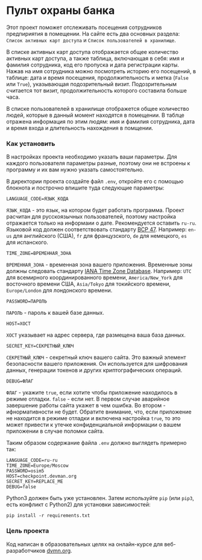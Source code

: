 # Пульт охраны банка

Этот проект поможет отслеживать посещения сотрудников предпириятия в помещении. На сайте есть два основных раздела: `Список активных карт доступа` и `Список пользователей в хранилище`.

В списке активных карт доступа отображается общее количество активных карт доступа, а также таблица, включающая в себя: имя и фамилия сотрудника, код его пропуска и дата регистрации карты. Нажав на имя сотрудника можно посмотреть историю его посещений, в таблице: дата и время посещения, продолжительность и метка (`False` или `True`), указывающая подозрительный визит. Подозрительным считается тот визит, продолжительность которого составила больше часа.

В списке пользователей в хранилище отображется общее количество людей, которые в данный момент находятся в помещении. В таблце отражена информация по этим людям: имя и фамилия сотрудника, дата и время входа и длительность нахождения в помщении.

### Как установить

В настройках проекта необходимо указать ваши параметры. Для каждого пользователя параметры разные, поэтому они не встроены к программу и их вам нужно указать самостоятельно.

В директории проекта создайте файл `.env`, откройте его с помощью блокнота и построчно впишите туда следующие параметры: 
```
LANGUAGE_CODE=ЯЗЫК_КОДА
```
`ЯЗЫК_КОДА` - это язык, на котором будет работать программа. Проект расчитан для русскоязычных пользователей, поэтому настройка отражается только на информаии о дате. Рекомендуется оставить `ru-ru`. Языковой код должен соответствовать стандарту [BCP 47](https://gpt-chatbot.ru/chat-gpt-ot-openai-dlya-generacii-teksta). Например:
`en-us` для английского (США), `fr` для французского, `de` для немецкого, `es` для испанского.
```
TIME_ZONE=ВРЕМЕННАЯ_ЗОНА
```
`ВРЕМЕННАЯ_ЗОНА` - временная зона вашего приложения. Временные зоны должны следовать стандарту [IANA Time Zone Database](https://www.iana.org/time-zones). Например: `UTC` для всемирного координированного времени, `America/New_York` для восточного времени США, `Asia/Tokyo` для токийского времени, `Europe/London` для лондонского времени. 
```
PASSWORD=ПАРОЛЬ
```
`ПАРОЛЬ` - пароль к вашей базе данных.
```
HOST=ХОСТ
```
`ХОСТ` указывает на адрес сервера, где размещена ваша база данных.
```
SECRET_KEY=СЕКРЕТНЫЙ_КЛЮЧ
```
`СЕКРЕТНЫЙ_КЛЮЧ` - секретный ключ вашего сайта. Это важный элемент безопасности вашего приложения. Он используется для шифрования данных, генерации токенов и других криптографических операций. 
```
DEBUG=ФЛАГ
```
`ФЛАГ` - укажите `true`, если хотите чтобы приложение находилось в режиме отладки. `false` - если нет. В первом случае аварийное завершение работы сайта укажет в чем ошибка. Во втором - ифнормативности не будет. Обратите внимание, что, если приложение не находится в режиме отладки и включена настройка `true`, то это может привести к утечке конфиденциальной информации о вашем приложении в случае поломки сайта. 

Таким образом содержание файла `.env` должно выглядеть примерно так:
```
LANGUAGE_CODE=ru-ru
TIME_ZONE=Europe/Moscow
PASSWORD=osim5
HOST=checkpoint.devman.org
SECRET_KEY=REPLACE_ME
DEBUG=false
```

Python3 должен быть уже установлен. 
Затем используйте `pip` (или `pip3`, есть конфликт с Python2) для установки зависимостей:
```
pip install -r requirements.txt
```

### Цель проекта

Код написан в образовательных целях на онлайн-курсе для веб-разработчиков [dvmn.org](https://dvmn.org/).
